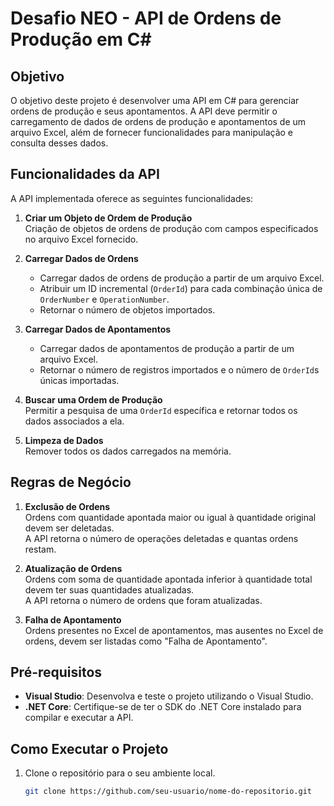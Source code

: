 # Desafio NEO - API de Ordens de Produção em C#

## Objetivo

O objetivo deste projeto é desenvolver uma API em C# para gerenciar ordens de produção e seus apontamentos. A API deve permitir o carregamento de dados de ordens de produção e apontamentos de um arquivo Excel, além de fornecer funcionalidades para manipulação e consulta desses dados.

## Funcionalidades da API

A API implementada oferece as seguintes funcionalidades:

1. **Criar um Objeto de Ordem de Produção**  
   Criação de objetos de ordens de produção com campos especificados no arquivo Excel fornecido.

2. **Carregar Dados de Ordens**  
   - Carregar dados de ordens de produção a partir de um arquivo Excel.
   - Atribuir um ID incremental (`OrderId`) para cada combinação única de `OrderNumber` e `OperationNumber`.
   - Retornar o número de objetos importados.

3. **Carregar Dados de Apontamentos**  
   - Carregar dados de apontamentos de produção a partir de um arquivo Excel.
   - Retornar o número de registros importados e o número de `OrderId`s únicas importadas.

4. **Buscar uma Ordem de Produção**  
   Permitir a pesquisa de uma `OrderId` específica e retornar todos os dados associados a ela.

5. **Limpeza de Dados**  
   Remover todos os dados carregados na memória.

## Regras de Negócio

1. **Exclusão de Ordens**  
   Ordens com quantidade apontada maior ou igual à quantidade original devem ser deletadas.  
   A API retorna o número de operações deletadas e quantas ordens restam.

2. **Atualização de Ordens**  
   Ordens com soma de quantidade apontada inferior à quantidade total devem ter suas quantidades atualizadas.  
   A API retorna o número de ordens que foram atualizadas.

3. **Falha de Apontamento**  
   Ordens presentes no Excel de apontamentos, mas ausentes no Excel de ordens, devem ser listadas como "Falha de Apontamento".

## Pré-requisitos

- **Visual Studio**: Desenvolva e teste o projeto utilizando o Visual Studio.
- **.NET Core**: Certifique-se de ter o SDK do .NET Core instalado para compilar e executar a API.

## Como Executar o Projeto

1. Clone o repositório para o seu ambiente local.

   ```bash
   git clone https://github.com/seu-usuario/nome-do-repositorio.git
